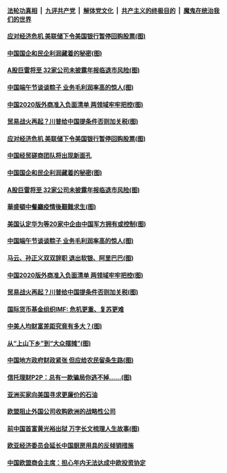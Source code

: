 ####  [法轮功真相](../../../../basic/blob/master/README.md?t=06261802) &nbsp;|&nbsp; [九评共产党](../../../../9ping.md/blob/master/README.md?t=06261802) &nbsp;|&nbsp; [解体党文化](../../../../jtdwh.md/blob/master/README.md?t=06261802)  &nbsp;|&nbsp; [共产主义的终极目的](../../../../gczydzjmd.md/blob/master/README.md?t=06261802) &nbsp;|&nbsp; [魔鬼在统治我们的世界](../../../../mgztzwmdsj.md/blob/master/README.md?t=06261802) 

#### [应对经济危机 美联储下令美国银行暂停回购股票(图)](../pages/p5/937760.md?t=06261802) 

#### [中国国企和民企利润藏着的秘密(图)](../pages/p5/937711.md?t=06261802) 

#### [A股巨雷将至 32家公司未披露年报临退市风险(图)](../pages/p5/937727.md?t=06261802) 

#### [中国端午节谈谈粽子 业务毛利润率高的惊人(图)](../pages/p5/937695.md?t=06261802) 

#### [中国2020版外商准入负面清单 两领域牢牢把控(图)](../pages/p5/937687.md?t=06261802) 

#### [贸易战火再起？川普给中国提条件否则加关税(图)](../pages/p5/937682.md?t=06261802) 

#### [应对经济危机 美联储下令美国银行暂停回购股票(图)](../pages/p5/937760.md?t=06261802) 

#### [中国经贸磋商团队将出现新面孔](../pages/p5/937736.md?t=06261802) 

#### [中国国企和民企利润藏着的秘密(图)](../pages/p5/937711.md?t=06261802) 

#### [A股巨雷将至 32家公司未披露年报临退市风险(图)](../pages/p5/937727.md?t=06261802) 

#### [華盛頓中餐廳疫情後艱難求生(图)](../pages/p5/937726.md?t=06261802) 

#### [美国认定华为等20家中企由中国军方拥有或控制(图)](../pages/p5/937724.md?t=06261802) 

#### [中国端午节谈谈粽子 业务毛利润率高的惊人(图)](../pages/p5/937695.md?t=06261802) 

#### [马云、孙正义双双辞职 退出软银、阿里巴巴(图)](../pages/p5/937690.md?t=06261802) 

#### [中国2020版外商准入负面清单 两领域牢牢把控(图)](../pages/p5/937687.md?t=06261802) 

#### [贸易战火再起？川普给中国提条件否则加关税(图)](../pages/p5/937682.md?t=06261802) 

#### [国际货币基金组织IMF: 危机更重、复苏更难](../pages/p5/937676.md?t=06261802) 

#### [中美人均财富差距究竟有多大？(图)](../pages/p5/937633.md?t=06261802) 

#### [从“上山下乡”到“大众摆摊”(图)](../pages/p5/937620.md?t=06261802) 

#### [中国地方政府财政紧张 但应给农民留条生路(图)](../pages/p5/937593.md?t=06261802) 

#### [信托理财P2P：总有一款骗局你逃不掉……(图)](../pages/p5/937618.md?t=06261802) 

#### [亚洲买家向美国寻求更廉价的石油](../pages/p5/937608.md?t=06261802) 

#### [欧盟阻止外国公司收购欧洲的战略性公司](../pages/p5/937606.md?t=06261802) 

#### [前中国首富黄光裕出狱 万字长文梳理人生故事(图)](../pages/p5/937586.md?t=06261802) 

#### [欧亚经济委员会延长中国厨房用具的反倾销措施](../pages/p5/937582.md?t=06261802) 

#### [中国欧盟商会主席：担心年内无法达成中欧投资协定](../pages/p5/937575.md?t=06261802) 

